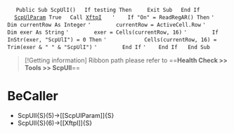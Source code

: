 &nbsp;&nbsp;&nbsp;&nbsp;
`Public Sub ScpUlI()`
&nbsp;&nbsp;&nbsp;&nbsp;`If testing Then`
&nbsp;&nbsp;&nbsp;&nbsp;&nbsp;&nbsp;&nbsp;&nbsp;`Exit Sub`
&nbsp;&nbsp;&nbsp;&nbsp;`End If`
&nbsp;&nbsp;&nbsp;&nbsp;[`ScpUlParam`](ScpUlParam)` True`
&nbsp;&nbsp;&nbsp;&nbsp;`Call `[`XftpI`](XftpI)
&nbsp;&nbsp;&nbsp;&nbsp;
`'    If "On" = ReadRegAR() Then`
`'        Dim currentRow As Integer`
`'        currentRow = ActiveCell.Row`
`'        Dim exer As String`
`'        exer = Cells(currentRow, 16)`
`'        If InStr(exer, "ScpUlI") = 0 Then`
`'            Cells(currentRow, 16) = Trim(exer & " " & "ScpUlI")`
`'        End If`
`'    End If`
&nbsp;&nbsp;&nbsp;&nbsp;
`End Sub`


> [!Getting information]
> Ribbon path please refer to ==**Health Check >> Tools >> ScpUlI**==


# BeCaller
- ScpUlI{S}(5)->[[ScpUlParam]]{S}
- ScpUlI{S}(6)->[[XftpI]]{S}

